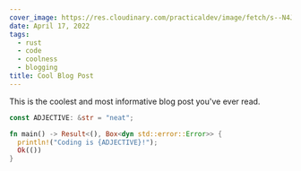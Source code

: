 ```yaml
---
cover_image: https://res.cloudinary.com/practicaldev/image/fetch/s--N4JEMcnO--/c_imagga_scale,f_auto,fl_progressive,h_420,q_auto,w_1000/https://thepracticaldev.s3.amazonaws.com/i/ljmiophg9dpous9i2rjc.jpg
date: April 17, 2022
tags:
  - rust
  - code
  - coolness
  - blogging
title: Cool Blog Post
---
```


This is the coolest and most informative blog post you've ever read.

```rust
const ADJECTIVE: &str = "neat";

fn main() -> Result<(), Box<dyn std::error::Error>> {
  println!("Coding is {ADJECTIVE}!");
  Ok(())
}
```
